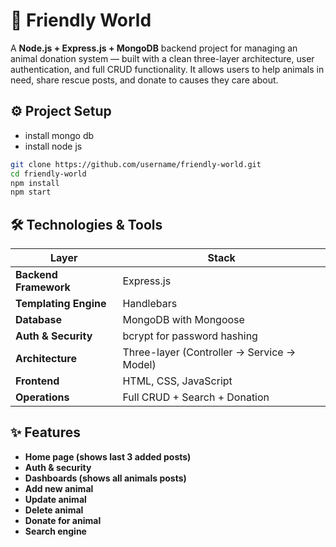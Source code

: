 # 🐾 Friendly World
A **Node.js + Express.js + MongoDB** backend project for managing an animal donation system — built with a clean three-layer architecture, user authentication, and full CRUD functionality.
It allows users to help animals in need, share rescue posts, and donate to causes they care about.

## ⚙️ Project Setup
- install mongo db
- install node js
```bash
git clone https://github.com/username/friendly-world.git
cd friendly-world
npm install
npm start
```

## 🛠️ Technologies & Tools
| Layer                 | Stack                                      |
| --------------------- | ------------------------------------------ |
| **Backend Framework** | Express.js                                 |
| **Templating Engine** | Handlebars                                 |
| **Database**          | MongoDB with Mongoose                      |
| **Auth & Security**   | bcrypt for password hashing                |
| **Architecture**      | Three-layer (Controller → Service → Model) |
| **Frontend**          | HTML, CSS, JavaScript                      |
| **Operations**        | Full CRUD + Search + Donation              |

## ✨ Features
- **Home page (shows last 3 added posts)**
- **Auth & security**
- **Dashboards (shows all animals posts)**
- **Add new animal**
- **Update animal**
- **Delete animal**
- **Donate for animal**
- **Search engine**
